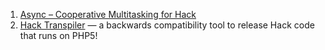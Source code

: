 1. [Async – Cooperative Multitasking for Hack](http://hhvm.com/blog/7091/async-cooperative-multitasking-for-hack)
1. [Hack Transpiler](https://code.facebook.com/posts/398235553660954/announcing-the-hack-transpiler/) — a backwards compatibility tool to release Hack code that runs on PHP5!
